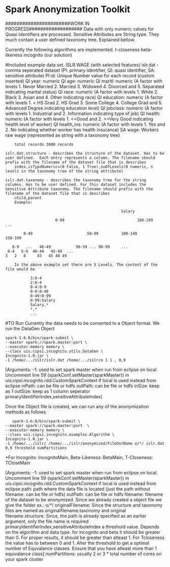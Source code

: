 # Spark Anonymization Toolkit
 #######################WORK IN PROGRESS###################
 Data with only numeric values for Quasi Identifiers are processed.
 Sensitive Attributes are String type. They much contain a user defined taxonomy tree. Explained bellow.
  
 Currently the following algorithms are implemented. 
 	t-closeness
 	beta-likeness
 	incognito (our solution)

#Included example data set.
	ISLR.WAGE (with selected features)
	islr.dat - comma seperated dataset (PI: primary identifier, QI: quasi identifier, SA: sensitive attribute)
		PI id: Unique Number value for each record (custom inserted)
		QI year: numeric
		QI age: numeric
		QI maritl: numeric (A factor with levels 1. Never Married 2. Married 3. Widowed 4. Divorced and 5. Separated indicating marital status)
		QI race: numeric (A factor with levels 1. White 2. Black 3. Asian and 4. Other indicating race)
		QI education: numeric (A factor with levels 1. < HS Grad 2. HS Grad 3. Some College 4. College Grad and 5. Advanced Degree indicating education level)
		QI jobclass: numeric (A factor with levels 1. Industrial and 2. Information indicating type of job)
		QI health: numeric (A factor with levels 1. <=Good and 2. >=Very Good indicating health level of worker)
		QI health_ins: numeric (A factor with levels 1. Yes and 2. No indicating whether worker has health insurance)
		SA wage: Workers raw wage (represented as string with a taxonomy tree)
		
		total records 3000 records
		
	islr.dat.structure - describes the structure of the dataset. Has to be user defined.  Each entry represents a column. The filename should prefix with the filename of the dataset file that is describes
		index,isTypeNumeric=(0 False, 1 True),noOfLevels(0 numeric, n levels in the taxonomy tree of the string attribute)
		
	islr.dat.taxonomy - describes the taxonomy tree for the string columns. Has to be user defined. For this dataset includes the Sensitive Attribute taxonomy. The filename should prefix with the filename of the dataset file that is describes
		child,parent		
		Example:					
 ```
													Salary
					
					   0-99							       100-199 				...							
		
	     0-49				         50-99			100-149			150-199		
	
	0-9   ... 	40-49	 		50-59 ... 90-99		...
  0-4   5-9  40-44   45-49  ...
 3   2   8     43   45 48 49
  ```
 
 		In the above example set there are 5 Levels. The content of the file would be
 ```
 			3:0-4
 			2:0-4
 			0-4:0-9
 			0-9:0-49
 			0-49:0-99
 			0-99:Salary
 			Salary,*
 			*,*
 			...
 ``` 			
		
		
#TO Run
Currently the data needs to be converted to a Object format. We run the DataGen Object

 ```
spark-1.6.0/bin/spark-submit \
--master spark://spark.master:port \
--executor-memory memory \
--class uis.cipsi.incognito.utils.DataGen \
Incognito-1.0.jar \
-1 /home/.../islr/islr.dat /home/.../islr/o 1 1 , 0,9
 ```
 
[Arguments: 
	-1: used to set spark master when run from eclipse on local. Uncomment line 59 (sparkConf.setMaster(sparkMaster)) in uis.cipsi.incognito.rdd.CustomSparkContext if local is used instead from eclipse
	inPath: can be file or hdfs
	outPath: can be file or hdfs
	inSize: keep as 1
	outSize: keep as 1
	column seperator
	primaryIdentifierIndex,sensitiveAttributeIndex]
	
Once the Object file is created, we can run any of the anonymization methods as follows
 ```
	spark-1.6.0/bin/spark-submit \
--master spark://spark.master:port  \
--executor-memory memory \
--class uis.cipsi.incognito.examples.Algorithm \
Incognito-1.0.jar \
-1 /home/.../islr/ /home/.../islr/anonymized/FileOutName o/*/ islr.dat 0,9 threshold numPartitions
 ```
 
*For Incognito: IncognitoMain, Beta-Likeness: BetaMain, T-Closeness: TCloseMain

[Arguments: 
	-1: used to set spark master when run from eclipse on local. Uncomment line 59 (sparkConf.setMaster(sparkMaster)) in uis.cipsi.incognito.rdd.CustomSparkContext if local is used instead from eclipse
	path: path where the data file is located (just the path without filename. can be file or hdfs)
	outPath: can be file or hdfs
	filename: filename of the dataset to be anonymized. Since we already created a object file we give the folder ex.: o/*/
	originalFilename: Since the structure and taxonomy files are named as originalfilename.taxonomy and original filename.structure. Since, the path is already specified as an earlier argument, only the file name is required
	primaryIdentifierIndex,sensitiveAttributeIndex
	a threshold value. Depends on the algorithm and data type. for incognito and beta it should be greater than 0. For proper results, it should be greater than atleast 1. For Tcloseness the value has to between 0 and 1. Alter the threshold to get a optimal number of Equvalance classes. Ensure that you have atleast more than 1 equivalance class]
 	numPartitions: usually 2 or 3 * total number of cores on your spark cluster 			